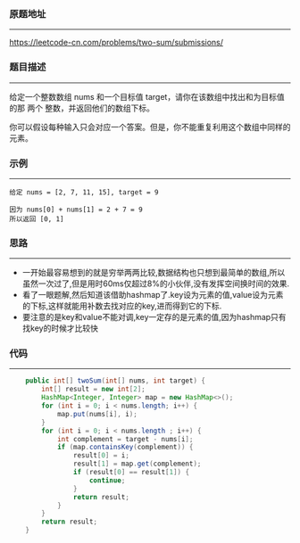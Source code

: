 ### 原题地址

---

https://leetcode-cn.com/problems/two-sum/submissions/



### 题目描述

----

给定一个整数数组 nums 和一个目标值 target，请你在该数组中找出和为目标值的那 两个 整数，并返回他们的数组下标。

你可以假设每种输入只会对应一个答案。但是，你不能重复利用这个数组中同样的元素。



### 示例

---

```
给定 nums = [2, 7, 11, 15], target = 9

因为 nums[0] + nums[1] = 2 + 7 = 9
所以返回 [0, 1]

```



### 思路

---

* 一开始最容易想到的就是穷举两两比较,数据结构也只想到最简单的数组,所以虽然一次过了,但是用时60ms仅超过8%的小伙伴,没有发挥空间换时间的效果.
* 看了一眼题解,然后知道该借助hashmap了.key设为元素的值,value设为元素的下标,这样就能用补数去找对应的key,进而得到它的下标.
* 要注意的是key和value不能对调,key一定存的是元素的值,因为hashmap只有找key的时候才比较快



### 代码

---

```java
    public int[] twoSum(int[] nums, int target) {
        int[] result = new int[2];
        HashMap<Integer, Integer> map = new HashMap<>();
        for (int i = 0; i < nums.length; i++) {
            map.put(nums[i], i);
        }
        for (int i = 0; i < nums.length ; i++) {
            int complement = target - nums[i];
            if (map.containsKey(complement)) {
                result[0] = i;
                result[1] = map.get(complement);
                if (result[0] == result[1]) {
                    continue;
                }
                return result;
            }
        }
        return result;
    }
```

